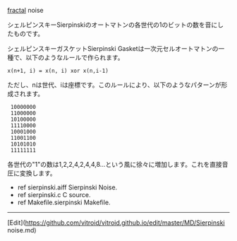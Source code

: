 ---
---
[fractal](/fractal) noise

シェルピンスキーSierpinskiのオートマトンの各世代の1のビットの数を音にしたものです。

シェルピンスキーガスケットSierpinski Gasketは一次元セルオートマトンの一種で、以下のようなルールで作られます。
```
x(n+1, i) = x(n, i) xor x(n,i-1)
```
ただし、nは世代、iは座標です。このルールにより、以下のようなパターンが形成されます。
```
 10000000
 11000000
 10100000
 11110000
 10001000
 11001100
 10101010
 11111111
```
各世代の"1"の数は1,2,2,4,2,4,4,8...という風に徐々に増加します。これを直接音圧に変換します。

* ref sierpinski.aiff Sierpinski Noise.
* ref sierpinski.c C source.
* ref Makefile.sierpinski Makefile.



----
[Edit](https://github.com/vitroid/vitroid.github.io/edit/master/MD/Sierpinski noise.md)
